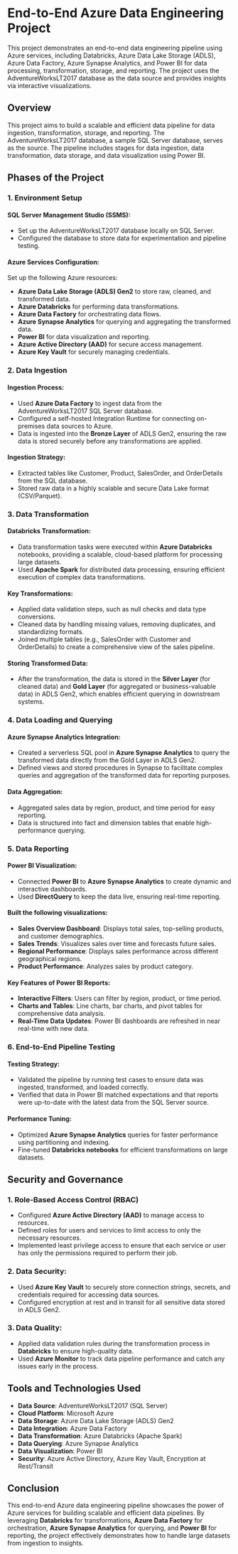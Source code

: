 # End-to-End Azure Data Engineering Project

This project demonstrates an end-to-end data engineering pipeline using Azure services, including Databricks, Azure Data Lake Storage (ADLS), Azure Data Factory, Azure Synapse Analytics, and Power BI for data processing, transformation, storage, and reporting. The project uses the AdventureWorksLT2017 database as the data source and provides insights via interactive visualizations.

## Overview

This project aims to build a scalable and efficient data pipeline for data ingestion, transformation, storage, and reporting. The AdventureWorksLT2017 database, a sample SQL Server database, serves as the source. The pipeline includes stages for data ingestion, data transformation, data storage, and data visualization using Power BI.

## Phases of the Project

### 1. Environment Setup

#### SQL Server Management Studio (SSMS):

- Set up the AdventureWorksLT2017 database locally on SQL Server.
- Configured the database to store data for experimentation and pipeline testing.

#### Azure Services Configuration:

Set up the following Azure resources:
- **Azure Data Lake Storage (ADLS) Gen2** to store raw, cleaned, and transformed data.
- **Azure Databricks** for performing data transformations.
- **Azure Data Factory** for orchestrating data flows.
- **Azure Synapse Analytics** for querying and aggregating the transformed data.
- **Power BI** for data visualization and reporting.
- **Azure Active Directory (AAD)** for secure access management.
- **Azure Key Vault** for securely managing credentials.

### 2. Data Ingestion

#### Ingestion Process:

- Used **Azure Data Factory** to ingest data from the AdventureWorksLT2017 SQL Server database.
- Configured a self-hosted Integration Runtime for connecting on-premises data sources to Azure.
- Data is ingested into the **Bronze Layer** of ADLS Gen2, ensuring the raw data is stored securely before any transformations are applied.

#### Ingestion Strategy:

- Extracted tables like Customer, Product, SalesOrder, and OrderDetails from the SQL database.
- Stored raw data in a highly scalable and secure Data Lake format (CSV/Parquet).

### 3. Data Transformation

#### Databricks Transformation:

- Data transformation tasks were executed within **Azure Databricks** notebooks, providing a scalable, cloud-based platform for processing large datasets.
- Used **Apache Spark** for distributed data processing, ensuring efficient execution of complex data transformations.

#### Key Transformations:

- Applied data validation steps, such as null checks and data type conversions.
- Cleaned data by handling missing values, removing duplicates, and standardizing formats.
- Joined multiple tables (e.g., SalesOrder with Customer and OrderDetails) to create a comprehensive view of the sales pipeline.

#### Storing Transformed Data:

- After the transformation, the data is stored in the **Silver Layer** (for cleaned data) and **Gold Layer** (for aggregated or business-valuable data) in ADLS Gen2, which enables efficient querying in downstream systems.

### 4. Data Loading and Querying

#### Azure Synapse Analytics Integration:

- Created a serverless SQL pool in **Azure Synapse Analytics** to query the transformed data directly from the Gold Layer in ADLS Gen2.
- Defined views and stored procedures in Synapse to facilitate complex queries and aggregation of the transformed data for reporting purposes.

#### Data Aggregation:

- Aggregated sales data by region, product, and time period for easy reporting.
- Data is structured into fact and dimension tables that enable high-performance querying.

### 5. Data Reporting

#### Power BI Visualization:

- Connected **Power BI** to **Azure Synapse Analytics** to create dynamic and interactive dashboards.
- Used **DirectQuery** to keep the data live, ensuring real-time reporting.

#### Built the following visualizations:

- **Sales Overview Dashboard**: Displays total sales, top-selling products, and customer demographics.
- **Sales Trends**: Visualizes sales over time and forecasts future sales.
- **Regional Performance**: Displays sales performance across different geographical regions.
- **Product Performance**: Analyzes sales by product category.

#### Key Features of Power BI Reports:

- **Interactive Filters**: Users can filter by region, product, or time period.
- **Charts and Tables**: Line charts, bar charts, and pivot tables for comprehensive data analysis.
- **Real-Time Data Updates**: Power BI dashboards are refreshed in near real-time with new data.

### 6. End-to-End Pipeline Testing

#### Testing Strategy:

- Validated the pipeline by running test cases to ensure data was ingested, transformed, and loaded correctly.
- Verified that data in Power BI matched expectations and that reports were up-to-date with the latest data from the SQL Server source.

#### Performance Tuning:

- Optimized **Azure Synapse Analytics** queries for faster performance using partitioning and indexing.
- Fine-tuned **Databricks notebooks** for efficient transformations on large datasets.

## Security and Governance

### 1. Role-Based Access Control (RBAC)

- Configured **Azure Active Directory (AAD)** to manage access to resources.
- Defined roles for users and services to limit access to only the necessary resources.
- Implemented least privilege access to ensure that each service or user has only the permissions required to perform their job.

### 2. Data Security:

- Used **Azure Key Vault** to securely store connection strings, secrets, and credentials required for accessing data sources.
- Configured encryption at rest and in transit for all sensitive data stored in ADLS Gen2.

### 3. Data Quality:

- Applied data validation rules during the transformation process in **Databricks** to ensure high-quality data.
- Used **Azure Monitor** to track data pipeline performance and catch any issues early in the process.

## Tools and Technologies Used

- **Data Source**: AdventureWorksLT2017 (SQL Server)
- **Cloud Platform**: Microsoft Azure
- **Data Storage**: Azure Data Lake Storage (ADLS) Gen2
- **Data Integration**: Azure Data Factory
- **Data Transformation**: Azure Databricks (Apache Spark)
- **Data Querying**: Azure Synapse Analytics
- **Data Visualization**: Power BI
- **Security**: Azure Active Directory, Azure Key Vault, Encryption at Rest/Transit

## Conclusion

This end-to-end Azure data engineering pipeline showcases the power of Azure services for building scalable and efficient data pipelines. By leveraging **Databricks** for transformations, **Azure Data Factory** for orchestration, **Azure Synapse Analytics** for querying, and **Power BI** for reporting, the project effectively demonstrates how to handle large datasets from ingestion to insights.
